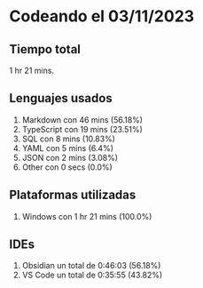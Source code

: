 # Codeando el 03/11/2023

## Tiempo total
1 hr 21 mins.

## Lenguajes usados
1. Markdown con 46 mins (56.18%)
1. TypeScript con 19 mins (23.51%)
1. SQL con 8 mins (10.83%)
1. YAML con 5 mins (6.4%)
1. JSON con 2 mins (3.08%)
1. Other con 0 secs (0.0%)

## Plataformas utilizadas
1. Windows con 1 hr 21 mins (100.0%)

## IDEs
1. Obsidian un total de 0:46:03 (56.18%)
1. VS Code un total de 0:35:55 (43.82%)
